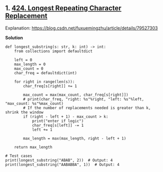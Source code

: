 

## 1. [424. Longest Repeating Character Replacement](https://leetcode.com/problems/longest-repeating-character-replacement/)

Explanation: https://blog.csdn.net/fuxuemingzhu/article/details/79527303

**Solution**
```
def longest_substring(s: str, k: int) -> int:
    from collections import defaultdict
    
    left = 0
    max_length = 0
    max_count = 0
    char_freq = defaultdict(int)
    
    for right in range(len(s)):
        char_freq[s[right]] += 1
        
        max_count = max(max_count, char_freq[s[right]])
        # print(char_freq, "right: %s"%right, "left: %s"%left, "max_count: %s"%max_count)
        # If the number of replacements needed is greater than k, shrink the window
        if (right - left + 1) - max_count > k:
            print("enter if logic")
            char_freq[s[left]] -= 1
            left += 1
        
        max_length = max(max_length, right - left + 1)
    
    return max_length

# Test cases
print(longest_substring("ABAB", 2))  # Output: 4
print(longest_substring("AABABBA", 1))  # Output: 4
```
